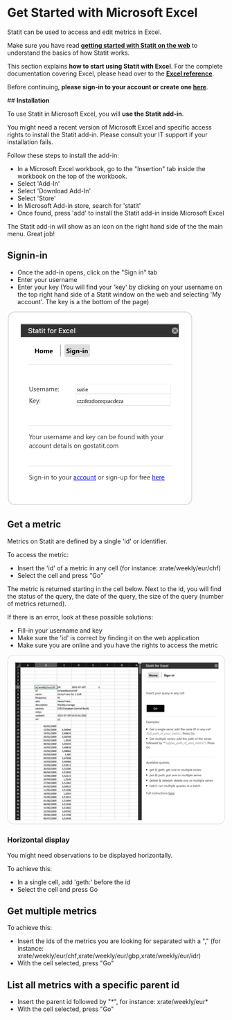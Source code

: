 # Get Started with Microsoft Excel

Statit can be used to access and edit metrics in Excel.

Make sure you have read [**getting started with Statit on the web**](/gs/web) to understand the basics of how Statit works.

This section explains **how to start using Statit with Excel**. For the complete documentation covering Excel, please head over to the [**Excel reference**](/reference/excel).

Before continuing, **please sign-in to your account or create one [here](https://gostatit.com/sign)**.


## **Installation**

To use Statit in Microsoft Excel, you will **use the Statit add-in**.

You might need a recent version of Microsoft Excel and specific access rights to install the Statit add-in. Please consult your IT support if your installation fails.

Follow these steps to install the add-in:

- In a Microsoft Excel workbook, go to the "Insertion" tab inside the workbook on the top of the workbook.
- Select 'Add-In'
- Select 'Download Add-In'
- Select 'Store'
- In Microsoft Add-in store, search for 'statit'
- Once found, press 'add' to install the Statit add-in inside Microsoft Excel

The Statit add-in will show as an icon on the right hand side of the the main menu. Great job!


## **Signin-in**

- Once the add-in opens, click on the "Sign in" tab
- Enter your username
- Enter your key (You will find your 'key' by clicking on your username on the top right hand side of a Statit window on the web and selecting 'My account'. The key is a the bottom of the page)

![Sign-In](/img/gs_excel_signin.png)


## **Get a metric**

Metrics on Statit are defined by a single 'id' or identifier.

To access the metric:

- Insert the 'id' of a metric in any cell (for instance: xrate/weekly/eur/chf)
- Select the cell and press "Go"

The metric is returned starting in the cell below. Next to the id, you will find the status of the query, the date of the query, the size of the query (number of metrics returned).

If there is an error, look at these possible solutions:

- Fill-in your username and key
- Make sure the 'id' is correct by finding it on the web application
- Make sure you are online and you have the rights to access the metric

![Get a metric](/img/gs_excel_get.png)

### Horizontal display

You might need observations to be displayed horizontally.

To achieve this:

- In a single cell, add 'geth:' before the id
- Select the cell and press Go


## **Get multiple metrics**

To achieve this:

- Insert the ids of the metrics you are looking for separated with a "," (for instance: xrate/weekly/eur/chf,xrate/weekly/eur/gbp,xrate/weekly/eur/idr)
- With the cell selected, press "Go"


## **List all metrics with a specific parent id**


- Insert the parent id followed by "\*", for instance: xrate/weekly/eur\*
- With the cell selected, press "Go"
